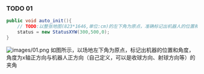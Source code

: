 ### TODO 01
```java
public void auto_init(){
    // TODO:以整张地图(823*1646,单位:cm)的左下角为原点，准确标记出机器人的位置和角度
    status = new StatusXYW(300,500,0);
}
```
![images/01.png](https://user-images.githubusercontent.com/87751816/188202864-eeb3a2c2-9f09-4ffc-ae1d-2a5fd030769c.png)
如图所示，以场地左下角为原点，标记出机器的位置和角度，角度为x轴正方向与机器人正方向（自己定义，可以是收球方向、射球方向等）的夹角